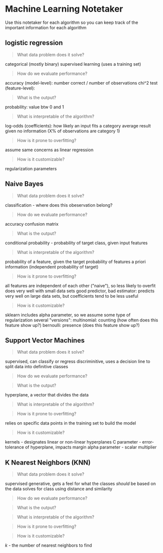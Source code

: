 # Machine Learning Notetaker

Use this notetaker for each algorithm so you can keep track of the important information for each algorithm


## logistic regression

> What data problem does it solve?

categorical (mostly binary)
supervised learning (uses a training set)

> How do we evaluate performance?

accuracy (model-level): number correct / number of observations
chi^2 test (feature-level):

> What is the output?

probability: value btw 0 and 1

> What is interpretable of the algorithm?

log-odds (coefficients): how likely an input fits a category
average result given no information (X% of observations are category 1)

> How is it prone to overfitting?

assume same concerns as linear regression

> How is it customizable?

regularization parameters


## Naive Bayes

> What data problem does it solve?

classification - where does this obeservation belong?

> How do we evaluate performance?

accuracy
confusion matrix

> What is the output?

conditional probability - probability of target class, given input features

> What is interpretable of the algorithm?

probability of a feature, given the target
probability of features
a priori information (independent probability of target)

> How is it prone to overfitting?

all features are independent of each other ("naive"), so less likely to overfit
does very well with small data sets
good predictor, bad estimator: predicts very well on large data sets, but coefficients tend to be less useful

> How is it customizable?

sklearn includes alpha parameter, so we assume some type of regularization
several "versions":
    multinomial: counting (how often does this feature show up?)
    bernoulli: presence (does this feature show up?)


## Support Vector Machines

> What data problem does it solve?

supervised, can classify or regress
discriminitive, uses a decision line to split data into definitive classes

> How do we evaluate performance?



> What is the output?

hyperplane, a vector that divides the data

> What is interpretable of the algorithm?



> How is it prone to overfitting?

relies on specific data points in the training set to build the model

> How is it customizable?

kernels - designates linear or non-linear hyperplanes
C parameter - error-tolerance of hyperplane, impacts margin
alpha parameter - scalar multiplier


## K Nearest Neighbors (KNN)

> What data problem does it solve?

supervised
generative, gets a feel for what the classes *should* be based on the data
solves for class using distance and similarity

> How do we evaluate performance?



> What is the output?



> What is interpretable of the algorithm?



> How is it prone to overfitting?



> How is it customizable?

*k* - the number of nearest neighbors to find